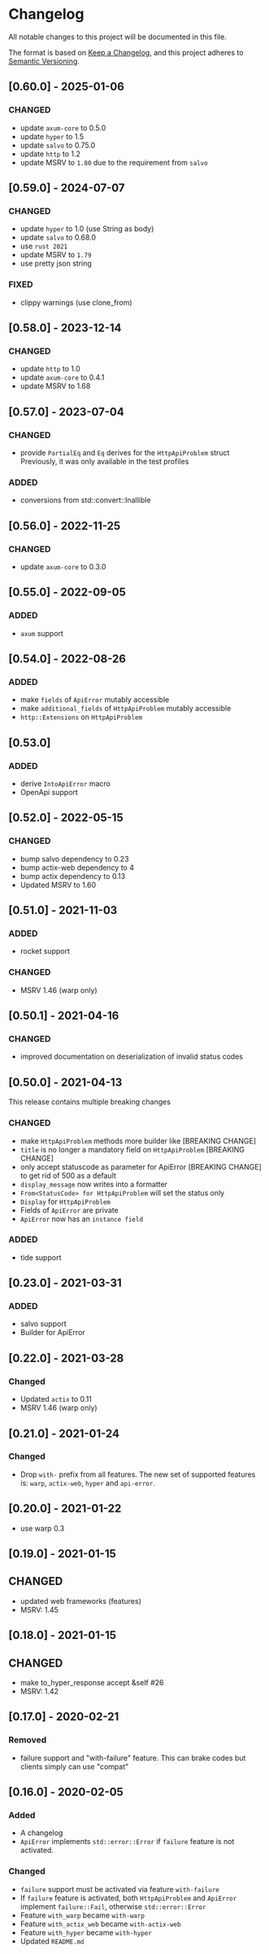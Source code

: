 # Changelog
All notable changes to this project will be documented in this file.

The format is based on [Keep a Changelog](https://keepachangelog.com/en/1.0.0/),
and this project adheres to [Semantic Versioning](https://semver.org/spec/v2.0.0.html).

## [0.60.0] - 2025-01-06

### CHANGED

- update `axum-core` to 0.5.0
- update `hyper` to 1.5
- update `salvo` to 0.75.0
- update `http` to 1.2
- update MSRV to `1.80` due to the requirement from `salvo`

## [0.59.0] - 2024-07-07

### CHANGED

- update `hyper` to 1.0 (use String as body)
- update `salvo` to 0.68.0
- use `rust 2021`
- update MSRV to `1.79`
- use pretty json string

### FIXED

- clippy warnings (use clone_from)

## [0.58.0] - 2023-12-14

### CHANGED

- update `http` to 1.0
- update `axum-core` to 0.4.1
- update MSRV to 1.68

## [0.57.0] - 2023-07-04

### CHANGED

- provide `PartialEq` and `Eq` derives for the `HttpApiProblem` struct
Previously, it was only available in the test profiles

### ADDED

- conversions from std::convert::Inallible

## [0.56.0] - 2022-11-25

### CHANGED

- update `axum-core` to 0.3.0

## [0.55.0] - 2022-09-05

### ADDED

- `axum` support

## [0.54.0] - 2022-08-26

### ADDED

- make `fields` of `ApiError` mutably accessible
- make `additional_fields` of `HttpApiProblem` mutably accessible
- `http::Extensions` on `HttpApiProblem`

## [0.53.0]

### ADDED

- derive `IntoApiError` macro
- OpenApi support

## [0.52.0] - 2022-05-15

### CHANGED

- bump salvo dependency to 0.23
- bump actix-web dependency to 4
- bump actix dependency to 0.13
- Updated MSRV to 1.60

## [0.51.0] - 2021-11-03

### ADDED

- rocket support

### CHANGED

- MSRV 1.46 (warp only)

## [0.50.1] - 2021-04-16

### CHANGED

- improved documentation on deserialization of invalid status codes
## [0.50.0] - 2021-04-13

This release contains multiple breaking changes

### CHANGED

- make `HttpApiProblem` methods more builder like [BREAKING CHANGE]
- `title` is no longer a mandatory field on `HttpApiProblem` [BREAKING CHANGE]
- only accept statuscode as parameter for ApiError [BREAKING CHANGE] to get rid of 500 as a default
- `display_message` now writes into a formatter
- `From<StatusCode> for HttpApiProblem` will set the status only
- `Display` for `HttpApiProblem`
- Fields of `ApiError` are private
- `ApiError` now has an `instance field`

### ADDED

- tide support

## [0.23.0] - 2021-03-31

### ADDED

- salvo support
- Builder for ApiError

## [0.22.0] - 2021-03-28

### Changed

- Updated `actix` to 0.11
- MSRV 1.46 (warp only)
## [0.21.0] - 2021-01-24

### Changed

- Drop `with-` prefix from all features.
  The new set of supported features is: `warp`, `actix-web`, `hyper` and `api-error`.

## [0.20.0] - 2021-01-22

- use warp 0.3

## [0.19.0] - 2021-01-15

## CHANGED
- updated web frameworks (features)
- MSRV: 1.45


## [0.18.0] - 2021-01-15

## CHANGED

- make to_hyper_response accept &self #26
- MSRV: 1.42

## [0.17.0] - 2020-02-21
### Removed
- failure support and "with-failure" feature. This can brake codes but clients simply can use "compat"

## [0.16.0] - 2020-02-05
### Added
- A changelog
- `ApiError` implements `std::error::Error` if `failure` feature is not activated.

### Changed
- `failure` support must be activated via feature `with-failure`
- If `failure` feature is activated, both `HttpApiProblem` and `ApiError` implement `failure::Fail`, otherwise `std::error::Error`
- Feature `with_warp` became `with-warp`
- Feature `with_actix_web` became `with-actix-web`
- Feature `with_hyper` became `with-hyper`
- Updated `README.md`
